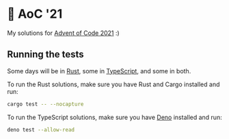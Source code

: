 # 🎄 AoC '21

My solutions for [Advent of Code 2021](https://adventofcode.com/2021) :)

## Running the tests

Some days will be in [Rust](https://rust-lang.org), some in [TypeScript](https://typescriptlang.org), and some in both.

To run the Rust solutions, make sure you have Rust and Cargo installed and run:

```sh
cargo test -- --nocapture
```

To run the TypeScript solutions, make sure you have [Deno](https://deno.land) installed and run:

```sh
deno test --allow-read
```